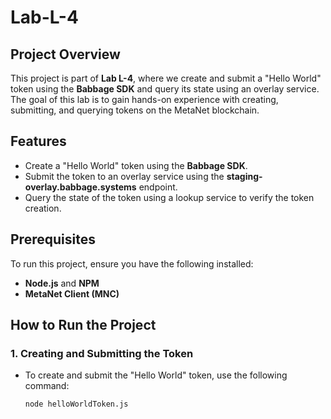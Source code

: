 # Lab-L-4

## Project Overview
This project is part of **Lab L-4**, where we create and submit a "Hello World" token using the **Babbage SDK** and query its state using an overlay service. The goal of this lab is to gain hands-on experience with creating, submitting, and querying tokens on the MetaNet blockchain.

## Features
- Create a "Hello World" token using the **Babbage SDK**.
- Submit the token to an overlay service using the **staging-overlay.babbage.systems** endpoint.
- Query the state of the token using a lookup service to verify the token creation.

## Prerequisites
To run this project, ensure you have the following installed:
- **Node.js** and **NPM**
- **MetaNet Client (MNC)**

## How to Run the Project

### 1. Creating and Submitting the Token
- To create and submit the "Hello World" token, use the following command:
   ```bash
   node helloWorldToken.js

